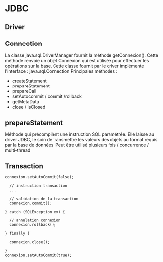 # JDBC

## Driver

## Connection
La classe java.sql.DriverManager fournit la méthode getConnexion().
Cette méthode renvoie un objet Connexion qui est utilisée pour effectuer les opérations sur la base.
Cette classe fournit par le driver implémente l'interface : java.sql.Connection
Principales méthodes :
* createStatement
* prepareStatement
* prepareCall
* setAutocommit / commit  /rollback
* getMetaData
* close / isClosed

## prepareStatement
Méthode qui précompilent une instruction SQL paramétrée.
Elle laisse au driver JDBC, le soin de transmettre les valeurs des objets au format requis par la base de données.
Peut être utilisé plusieurs fois / concurrence / multi-thread

## Transaction
````
connexion.setAutoCommit(false);

  // instruction transaction
  ...
  
  // validation de la transaction
  connexion.commit();

} catch (SQLException ex) {

  // annulation connexion
  connexion.rollback();
  
} finally {

  connexion.close();
  
}
connexion.setAutoCommit(true);
````
